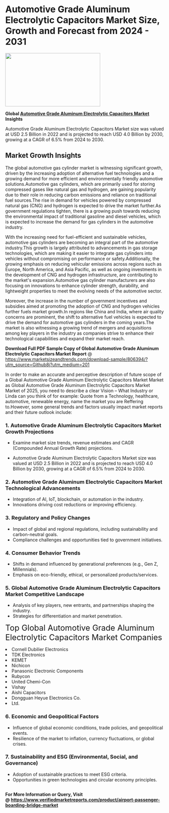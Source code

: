 <H1>Automotive Grade Aluminum Electrolytic Capacitors Market Size, Growth and Forecast from 2024 - 2031</H1><img class="aligncenter size-medium wp-image-584254" src="https://thirdeyenews.in/wp-content/uploads/2024/09/Global-Market-Research-300x168.jpeg" alt="" width="300" height="168" /><p><strong>Global&nbsp;<a href="https://www.marketsizeandtrends.com/download-sample/806394/?utm_source=Github8j?utm_medium=201">Automotive Grade Aluminum Electrolytic Capacitors Market</a> Insights</strong></p><p>Automotive Grade Aluminum Electrolytic Capacitors Market size was valued at USD 2.5 Billion in 2022 and is projected to reach USD 4.0 Billion by 2030, growing at a CAGR of 6.5% from 2024 to 2030.</p><p><h2>Market Growth Insights</h2> <p>The global automotive gas cylinder market is witnessing significant growth, driven by the increasing adoption of alternative fuel technologies and a growing demand for more efficient and environmentally friendly automotive solutions.Automotive gas cylinders, which are primarily used for storing compressed gases like natural gas and hydrogen, are gaining popularity due to their role in reducing carbon emissions and reliance on traditional fuel sources.The rise in demand for vehicles powered by compressed natural gas (CNG) and hydrogen is expected to drive the market further.As government regulations tighten, there is a growing push towards reducing the environmental impact of traditional gasoline and diesel vehicles, which is expected to increase the demand for gas cylinders in the automotive industry.</p> <p>With the increasing need for fuel-efficient and sustainable vehicles, automotive gas cylinders are becoming an integral part of the automotive industry.This growth is largely attributed to advancements in gas storage technologies, which are making it easier to integrate gas cylinders into vehicles without compromising on performance or safety.Additionally, the growing emphasis on reducing vehicular emissions across regions such as Europe, North America, and Asia Pacific, as well as ongoing investments in the development of CNG and hydrogen infrastructure, are contributing to the market's expansion.Automotive gas cylinder manufacturers are also focusing on innovations to enhance cylinder strength, durability, and lightweight properties to meet the evolving needs of the automotive sector.</p> <p>Moreover, the increase in the number of government incentives and subsidies aimed at promoting the adoption of CNG and hydrogen vehicles further fuels market growth.In regions like China and India, where air quality concerns are prominent, the shift to alternative fuel vehicles is expected to drive the demand for automotive gas cylinders in the coming years.The market is also witnessing a growing trend of mergers and acquisitions among key players in the industry as companies strive to enhance their technological capabilities and expand their market reach.</p> <p><span class=""><strong>Download Full PDF Sample Copy of Global Automotive Grade Aluminum Electrolytic Capacitors Market Report</strong> @ <a href="https://www.marketsizeandtrends.com/download-sample/806394/?utm_source=Github8j?utm_medium=201" target="_blank">https://www.marketsizeandtrends.com/download-sample/806394/?utm_source=Github8j?utm_medium=201</a></span></p><p>In order to make an accurate and perceptive description of future scope of a Global&nbsp;Automotive Grade Aluminum Electrolytic Capacitors Market Market as Global&nbsp;Automotive Grade Aluminum Electrolytic Capacitors Market Market of 2025, you need to describe a clear Vision &ndash; What Industry or Linda can you think of for example: Quote from a Technology, healthcare, automotive, renewable energy, name the market you are Reffering to.However, some general trends and factors usually impact market reports and their future outlook include:</p><h3>1.&nbsp;<strong>Automotive Grade Aluminum Electrolytic Capacitors Market Growth Projections</strong></h3><ul><li>Examine market size trends, revenue estimates and CAGR (Compounded Annual Growth Rate) projections.</li><li><p>Automotive Grade Aluminum Electrolytic Capacitors Market size was valued at USD 2.5 Billion in 2022 and is projected to reach USD 4.0 Billion by 2030, growing at a CAGR of 6.5% from 2024 to 2030.</p></li></ul><h3>2.&nbsp;<strong>Automotive Grade Aluminum Electrolytic Capacitors Market Technological Advancements</strong></h3><ul><li>Integration of AI, IoT, blockchain, or automation in the industry.</li><li>Innovations driving cost reductions or improving efficiency.</li></ul><h3>3.&nbsp;<strong>Regulatory and Policy Changes</strong></h3><ul><li>Impact of global and regional regulations, including sustainability and carbon-neutral goals.</li><li>Compliance challenges and opportunities tied to government initiatives.</li></ul><h3>4.&nbsp;<strong>Consumer Behavior Trends</strong></h3><ul><li>Shifts in demand influenced by generational preferences (e.g., Gen Z, Millennials).</li><li>Emphasis on eco-friendly, ethical, or personalized products/services.</li></ul><h3>5.&nbsp;<strong>Global Automotive Grade Aluminum Electrolytic Capacitors Market Competitive Landscape</strong></h3><ul><li>Analysis of key players, new entrants, and partnerships shaping the industry.</li><li>Strategies for differentiation and market penetration.</li></ul><p data-pm-slice="1 1 []"><span style="color: inherit; font-family: inherit; font-size: 25px;">Top Global Automotive Grade Aluminum Electrolytic Capacitors Market Companies</span></p><div class="" data-test-id=""><p><li>Cornell Dubilier Electronics</li><li> TDK Electronics</li><li> KEMET</li><li> Nichicon</li><li> Panasonic Electronic Components</li><li> Rubycon</li><li> United Chemi-Con</li><li> Vishay</li><li> Aishi Capacitors</li><li> Dongguan Heyue Electronics Co.</li><li> Ltd.</li></p></div><h3>6.&nbsp;<strong>Economic and Geopolitical Factors</strong></h3><ul><li>Influence of global economic conditions, trade policies, and geopolitical events.</li><li>Resilience of the market to inflation, currency fluctuations, or global crises.</li></ul><h3>7.&nbsp;<strong>Sustainability and ESG (Environmental, Social, and Governance)</strong></h3><ul><li>Adoption of sustainable practices to meet ESG criteria.</li><li>Opportunities in green technologies and circular economy principles.</li></ul><h2><strong style="font-size: 14px;">For More Information or Query, Visit @&nbsp;</strong><a style="background-color: #ffffff; font-size: 14px;" href="https://www.marketsizeandtrends.com/report/automotive-grade-aluminum-electrolytic-capacitors-market/" target="_blank">https://www.verifiedmarketreports.com/product/airport-passenger-boarding-bridge-market</a></h2>